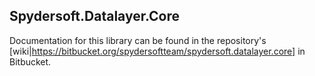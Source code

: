 ## Spydersoft.Datalayer.Core

Documentation for this library can be found in the repository's [wiki|https://bitbucket.org/spydersoftteam/spydersoft.datalayer.core] in Bitbucket.